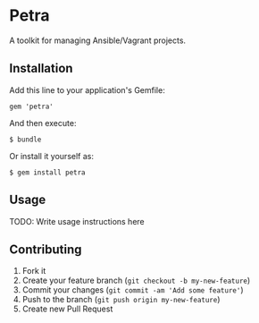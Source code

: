 # Petra

A toolkit for managing Ansible/Vagrant projects.

## Installation

Add this line to your application's Gemfile:

    gem 'petra'

And then execute:

    $ bundle

Or install it yourself as:

    $ gem install petra

## Usage

TODO: Write usage instructions here

## Contributing

1. Fork it
2. Create your feature branch (`git checkout -b my-new-feature`)
3. Commit your changes (`git commit -am 'Add some feature'`)
4. Push to the branch (`git push origin my-new-feature`)
5. Create new Pull Request
